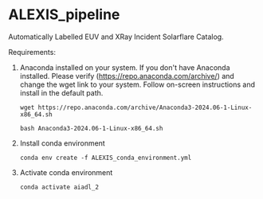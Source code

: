 # ALEXIS_pipeline
Automatically Labelled EUV and XRay Incident Solarflare Catalog.

Requirements:
1. Anaconda installed on your system. If you don't have Anaconda installed. Please verify (https://repo.anaconda.com/archive/) and change the wget link to your system. Follow on-screen instructions and install in the default path. 
   ```
   wget https://repo.anaconda.com/archive/Anaconda3-2024.06-1-Linux-x86_64.sh

   bash Anaconda3-2024.06-1-Linux-x86_64.sh
   ```
2. Install conda environment
   ```
   conda env create -f ALEXIS_conda_environment.yml
   
   ```
3. Activate conda environment
   ```
   conda activate aiadl_2
   ```
